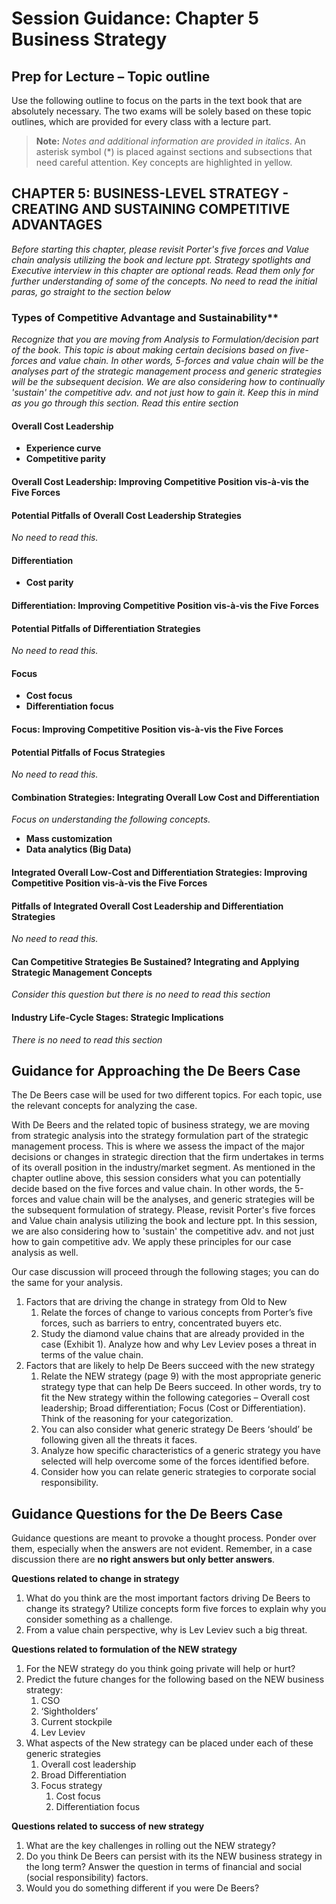 # Session Guidance: Chapter 5 Business Strategy

## Prep for Lecture – Topic outline

Use the following outline to focus on the parts in the text book that are absolutely necessary. The two exams will be solely based on these topic outlines, which are provided for every class with a lecture part.

> **Note:** *Notes and additional information are provided in italics*. An asterisk symbol (\*) is placed against sections and subsections that need careful attention. Key concepts are highlighted in yellow.

## CHAPTER 5: BUSINESS-LEVEL STRATEGY - CREATING AND SUSTAINING COMPETITIVE ADVANTAGES

*Before starting this chapter, please revisit Porter's five forces and Value chain analysis utilizing the book and lecture ppt. Strategy spotlights and Executive interview in this chapter are optional reads. Read them only for further understanding of some of the concepts. No need to read the initial paras, go straight to the section below*

### Types of Competitive Advantage and Sustainability**

*Recognize that you are moving from Analysis to Formulation/decision part of the book. This topic is about making certain decisions based on five-forces and value chain. In other words, 5-forces and value chain will be the analyses part of the strategic management process and generic strategies will be the subsequent decision. We are also considering how to continually 'sustain' the competitive adv. and not just how to gain it. Keep this in mind as you go through this section. Read this entire section*

#### Overall Cost Leadership

- **Experience curve**
- **Competitive parity**

#### Overall Cost Leadership: Improving Competitive Position vis-à-vis the Five Forces

#### Potential Pitfalls of Overall Cost Leadership Strategies
*No need to read this.*

#### Differentiation

- **Cost parity**

#### Differentiation: Improving Competitive Position vis-à-vis the Five Forces

#### Potential Pitfalls of Differentiation Strategies
*No need to read this.*

#### Focus

- **Cost focus**
- **Differentiation focus**

#### Focus: Improving Competitive Position vis-à-vis the Five Forces

#### Potential Pitfalls of Focus Strategies
*No need to read this.*

#### Combination Strategies: Integrating Overall Low Cost and Differentiation
*Focus on understanding the following concepts.*

- **Mass customization**
- **Data analytics (Big Data)**

#### Integrated Overall Low-Cost and Differentiation Strategies: Improving Competitive Position vis-à-vis the Five Forces

#### Pitfalls of Integrated Overall Cost Leadership and Differentiation Strategies
*No need to read this.*

#### Can Competitive Strategies Be Sustained? Integrating and Applying Strategic Management Concepts
*Consider this question but there is no need to read this section*

#### Industry Life-Cycle Stages: Strategic Implications
*There is no need to read this section*

## Guidance for Approaching the De Beers Case

The De Beers case will be used for two different topics. For each topic, use the relevant concepts for analyzing the case.

With De Beers and the related topic of business strategy, we are moving from strategic analysis into the strategy formulation part of the strategic management process. This is where we assess the impact of the major decisions or changes in strategic direction that the firm undertakes in terms of its overall position in the industry/market segment. As mentioned in the chapter outline above, this session considers what you can potentially decide based on the five forces and value chain. In other words, the 5-forces and value chain will be the analyses, and generic strategies will be the subsequent formulation of strategy. Please, revisit Porter's five forces and Value chain analysis utilizing the book and lecture ppt. In this session, we are also considering how to 'sustain' the competitive adv. and not just how to gain competitive adv. We apply these principles for our case analysis as well.

Our case discussion will proceed through the following stages; you can do the same for your analysis.

1. Factors that are driving the change in strategy from Old to New
   1. Relate the forces of change to various concepts from Porter’s five forces, such as barriers to entry, concentrated buyers etc.
   2. Study the diamond value chains that are already provided in the case (Exhibit 1). Analyze how and why Lev Leviev poses a threat in terms of the value chain.
2. Factors that are likely to help De Beers succeed with the new strategy
   1. Relate the NEW strategy (page 9) with the most appropriate generic strategy type that can help De Beers succeed. In other words, try to fit the New strategy within the following categories – Overall cost leadership; Broad differentiation; Focus (Cost or Differentiation). Think of the reasoning for your categorization.
   2. You can also consider what generic strategy De Beers ‘should’ be following given all the threats it faces.
   3. Analyze how specific characteristics of a generic strategy you have selected will help overcome some of the forces identified before.
   4. Consider how you can relate generic strategies to corporate social responsibility.

## Guidance Questions for the De Beers Case

Guidance questions are meant to provoke a thought process. Ponder over them, especially when the answers are not evident. Remember, in a case discussion there are **no right answers but only better answers**.

**Questions related to change in strategy**

1. What do you think are the most important factors driving De Beers to change its strategy? Utilize concepts form five forces to explain why you consider something as a challenge.
2. From a value chain perspective, why is Lev Leviev such a big threat.

**Questions related to formulation of the NEW strategy**

1. For the NEW strategy do you think going private will help or hurt?
2. Predict the future changes for the following based on the NEW business strategy:
   1. CSO
   2. ‘Sightholders’
   3. Current stockpile
   4. Lev Leviev
3. What aspects of the New strategy can be placed under each of these generic strategies
   1. Overall cost leadership
   2. Broad Differentiation
   3. Focus strategy
      1. Cost focus
      2. Differentiation focus

**Questions related to success of new strategy**

1. What are the key challenges in rolling out the NEW strategy?
2. Do you think De Beers can persist with its the NEW business strategy in the long term? Answer the question in terms of financial and social (social responsibility) factors.
3. Would you do something different if you were De Beers?